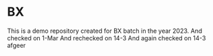 # BX
This is a demo repository created for BX batch in the year 2023.
And checked on 1-Mar
And rechecked on 14-3
And again checked on 14-3
afgeer
